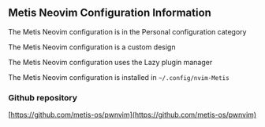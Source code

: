 ## Metis Neovim Configuration Information

The Metis Neovim configuration is in the Personal configuration category

The Metis Neovim configuration is a custom design

The Metis Neovim configuration uses the Lazy plugin manager

The Metis Neovim configuration is installed in `~/.config/nvim-Metis`

### Github repository

[https://github.com/metis-os/pwnvim](https://github.com/metis-os/pwnvim)

